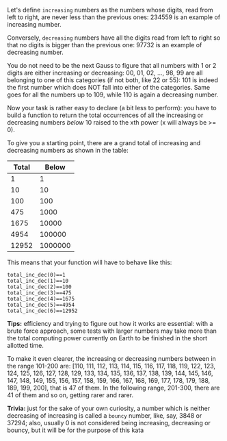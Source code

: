 <p>Let's define <code>increasing</code> numbers as the numbers whose digits, read from left to right, are never less than the previous ones: 234559 is an example of increasing number.</p>
<p>Conversely, <code>decreasing</code> numbers have all the digits read from left to right so that no digits is bigger than the previous one: 97732 is an example of decreasing number.</p>
<p>You do not need to be the next Gauss to figure that all numbers with 1 or 2 digits are either increasing or decreasing: 00, 01, 02, ..., 98, 99 are all belonging to one of this categories (if not both, like 22 or 55): 101 is indeed the first number which does NOT fall into either of the categories. Same goes for all the numbers up to 109, while 110 is again a decreasing number.</p>
<p>Now your task is rather easy to declare (a bit less to perform): you have to build a function to return the total occurrences of all the increasing or decreasing numbers <em>below</em> 10 raised to the xth power (x will always be &gt;= 0).</p>
<p>To give you a starting point, there are a grand total of increasing and decreasing numbers as shown in the table:</p>
<table>
<thead>
<tr>
<th>Total</th>
<th>Below</th>
</tr>
</thead>
<tbody><tr>
<td>1</td>
<td>1</td>
</tr>
<tr>
<td>10</td>
<td>10</td>
</tr>
<tr>
<td>100</td>
<td>100</td>
</tr>
<tr>
<td>475</td>
<td>1000</td>
</tr>
<tr>
<td>1675</td>
<td>10000</td>
</tr>
<tr>
<td>4954</td>
<td>100000</td>
</tr>
<tr>
<td>12952</td>
<td>1000000</td>
</tr>
</tbody></table>
<p>This means that your function will have to behave like this:</p>
<pre><code class="language-python"><span class="cm-variable">total_inc_dec</span>(<span class="cm-number">0</span>)<span class="cm-operator">==</span><span class="cm-number">1</span>
<span class="cm-variable">total_inc_dec</span>(<span class="cm-number">1</span>)<span class="cm-operator">==</span><span class="cm-number">10</span>
<span class="cm-variable">total_inc_dec</span>(<span class="cm-number">2</span>)<span class="cm-operator">==</span><span class="cm-number">100</span>
<span class="cm-variable">total_inc_dec</span>(<span class="cm-number">3</span>)<span class="cm-operator">==</span><span class="cm-number">475</span>
<span class="cm-variable">total_inc_dec</span>(<span class="cm-number">4</span>)<span class="cm-operator">==</span><span class="cm-number">1675</span>
<span class="cm-variable">total_inc_dec</span>(<span class="cm-number">5</span>)<span class="cm-operator">==</span><span class="cm-number">4954</span>
<span class="cm-variable">total_inc_dec</span>(<span class="cm-number">6</span>)<span class="cm-operator">==</span><span class="cm-number">12952</span>
</code></pre>
<pre style="display: none;"><code class="language-javascript"><span class="cm-variable">totalIncDec</span>(<span class="cm-number">0</span>)<span class="cm-operator">==</span><span class="cm-number">1</span>
<span class="cm-variable">totalIncDec</span>(<span class="cm-number">1</span>)<span class="cm-operator">==</span><span class="cm-number">10</span>
<span class="cm-variable">totalIncDec</span>(<span class="cm-number">2</span>)<span class="cm-operator">==</span><span class="cm-number">100</span>
<span class="cm-variable">totalIncDec</span>(<span class="cm-number">3</span>)<span class="cm-operator">==</span><span class="cm-number">475</span>
<span class="cm-variable">totalIncDec</span>(<span class="cm-number">4</span>)<span class="cm-operator">==</span><span class="cm-number">1675</span>
<span class="cm-variable">totalIncDec</span>(<span class="cm-number">5</span>)<span class="cm-operator">==</span><span class="cm-number">4954</span>
<span class="cm-variable">totalIncDec</span>(<span class="cm-number">6</span>)<span class="cm-operator">==</span><span class="cm-number">12952</span>
</code></pre>
<pre style="display: none;"><code class="language-ruby"><span class="cm-variable">total_inc_dec</span>(<span class="cm-number">0</span>)<span class="cm-operator">==</span><span class="cm-number">1</span>
<span class="cm-variable">total_inc_dec</span>(<span class="cm-number">1</span>)<span class="cm-operator">==</span><span class="cm-number">10</span>
<span class="cm-variable">total_inc_dec</span>(<span class="cm-number">2</span>)<span class="cm-operator">==</span><span class="cm-number">100</span>
<span class="cm-variable">total_inc_dec</span>(<span class="cm-number">3</span>)<span class="cm-operator">==</span><span class="cm-number">475</span>
<span class="cm-variable">total_inc_dec</span>(<span class="cm-number">4</span>)<span class="cm-operator">==</span><span class="cm-number">1675</span>
<span class="cm-variable">total_inc_dec</span>(<span class="cm-number">5</span>)<span class="cm-operator">==</span><span class="cm-number">4954</span>
<span class="cm-variable">total_inc_dec</span>(<span class="cm-number">6</span>)<span class="cm-operator">==</span><span class="cm-number">12952</span>
</code></pre>
<pre style="display: none;"><code class="language-haskell"><span class="cm-variable">totalIncDec</span> <span class="cm-number">0</span> `<span class="cm-variable">shouldBe</span>` <span class="cm-number">1</span>
<span class="cm-variable">totalIncDec</span> <span class="cm-number">1</span> `<span class="cm-variable">shouldBe</span>` <span class="cm-number">10</span>
<span class="cm-variable">totalIncDec</span> <span class="cm-number">2</span> `<span class="cm-variable">shouldBe</span>` <span class="cm-number">100</span>
<span class="cm-variable">totalIncDec</span> <span class="cm-number">3</span> `<span class="cm-variable">shouldBe</span>` <span class="cm-number">475</span>
<span class="cm-variable">totalIncDec</span> <span class="cm-number">4</span> `<span class="cm-variable">shouldBe</span>` <span class="cm-number">1675</span>
<span class="cm-variable">totalIncDec</span> <span class="cm-number">5</span> `<span class="cm-variable">shouldBe</span>` <span class="cm-number">4954</span>
<span class="cm-variable">totalIncDec</span> <span class="cm-number">6</span> `<span class="cm-variable">shouldBe</span>` <span class="cm-number">12952</span>
</code></pre>
<pre style="display: none;"><code class="language-clojure"><span class="cm-variable">total-inc-dec</span> <span class="cm-number">0</span> <span class="cm-variable">=&gt;</span> <span class="cm-number">1</span>
<span class="cm-variable">total-inc-dec</span> <span class="cm-number">1</span> <span class="cm-variable">=&gt;</span> <span class="cm-number">10</span>
<span class="cm-variable">total-inc-dec</span> <span class="cm-number">2</span> <span class="cm-variable">=&gt;</span> <span class="cm-number">100</span>
<span class="cm-variable">total-inc-dec</span> <span class="cm-number">3</span> <span class="cm-variable">=&gt;</span> <span class="cm-number">475</span>
<span class="cm-variable">total-inc-dec</span> <span class="cm-number">4</span> <span class="cm-variable">=&gt;</span> <span class="cm-number">1675</span>
<span class="cm-variable">total-inc-dec</span> <span class="cm-number">5</span> <span class="cm-variable">=&gt;</span> <span class="cm-number">4954</span>
<span class="cm-variable">total-inc-dec</span> <span class="cm-number">6</span> <span class="cm-variable">=&gt;</span> <span class="cm-number">12952</span>
</code></pre>
<pre style="display: none;"><code class="language-csharp"><span class="cm-variable">TotalIncDec</span>(<span class="cm-number">0</span>) <span class="cm-operator">==</span> <span class="cm-number">1</span>
<span class="cm-variable">TotalIncDec</span>(<span class="cm-number">1</span>) <span class="cm-operator">==</span> <span class="cm-number">10</span>
<span class="cm-variable">TotalIncDec</span>(<span class="cm-number">2</span>) <span class="cm-operator">==</span> <span class="cm-number">100</span>
<span class="cm-variable">TotalIncDec</span>(<span class="cm-number">3</span>) <span class="cm-operator">==</span> <span class="cm-number">475</span>
<span class="cm-variable">TotalIncDec</span>(<span class="cm-number">4</span>) <span class="cm-operator">==</span> <span class="cm-number">1675</span>
<span class="cm-variable">TotalIncDec</span>(<span class="cm-number">5</span>) <span class="cm-operator">==</span> <span class="cm-number">4954</span>
<span class="cm-variable">TotalIncDec</span>(<span class="cm-number">6</span>) <span class="cm-operator">==</span> <span class="cm-number">12952</span>
</code></pre>
<pre style="display: none;"><code class="language-coffeescript"><span class="cm-variable">totalIncDec</span><span class="cm-punctuation">(</span><span class="cm-number">0</span><span class="cm-punctuation">)</span><span class="cm-operator">==</span><span class="cm-number">1</span>
<span class="cm-variable">totalIncDec</span><span class="cm-punctuation">(</span><span class="cm-number">1</span><span class="cm-punctuation">)</span><span class="cm-operator">==</span><span class="cm-number">10</span>
<span class="cm-variable">totalIncDec</span><span class="cm-punctuation">(</span><span class="cm-number">2</span><span class="cm-punctuation">)</span><span class="cm-operator">==</span><span class="cm-number">100</span>
<span class="cm-variable">totalIncDec</span><span class="cm-punctuation">(</span><span class="cm-number">3</span><span class="cm-punctuation">)</span><span class="cm-operator">==</span><span class="cm-number">475</span>
<span class="cm-variable">totalIncDec</span><span class="cm-punctuation">(</span><span class="cm-number">4</span><span class="cm-punctuation">)</span><span class="cm-operator">==</span><span class="cm-number">1675</span>
<span class="cm-variable">totalIncDec</span><span class="cm-punctuation">(</span><span class="cm-number">5</span><span class="cm-punctuation">)</span><span class="cm-operator">==</span><span class="cm-number">4954</span>
<span class="cm-variable">totalIncDec</span><span class="cm-punctuation">(</span><span class="cm-number">6</span><span class="cm-punctuation">)</span><span class="cm-operator">==</span><span class="cm-number">12952</span>
</code></pre>
<pre style="display: none;"><code class="language-java"><span class="cm-variable">totalIncDec</span>(<span class="cm-number">0</span>)<span class="cm-operator">==</span><span class="cm-number">1</span>
<span class="cm-variable">totalIncDec</span>(<span class="cm-number">1</span>)<span class="cm-operator">==</span><span class="cm-number">10</span>
<span class="cm-variable">totalIncDec</span>(<span class="cm-number">2</span>)<span class="cm-operator">==</span><span class="cm-number">100</span>
<span class="cm-variable">totalIncDec</span>(<span class="cm-number">3</span>)<span class="cm-operator">==</span><span class="cm-number">475</span>
<span class="cm-variable">totalIncDec</span>(<span class="cm-number">4</span>)<span class="cm-operator">==</span><span class="cm-number">1675</span>
<span class="cm-variable">totalIncDec</span>(<span class="cm-number">5</span>)<span class="cm-operator">==</span><span class="cm-number">4954</span>
<span class="cm-variable">totalIncDec</span>(<span class="cm-number">6</span>)<span class="cm-operator">==</span><span class="cm-number">12952</span>
</code></pre>
<pre style="display: none;"><code class="language-scala"><span class="cm-variable">totalIncDec</span>(<span class="cm-number">0</span>) <span class="cm-variable">should</span> <span class="cm-variable">be</span> (<span class="cm-number">1</span>)
<span class="cm-variable">totalIncDec</span>(<span class="cm-number">1</span>) <span class="cm-variable">should</span> <span class="cm-variable">be</span> (<span class="cm-number">10</span>)
<span class="cm-variable">totalIncDec</span>(<span class="cm-number">2</span>) <span class="cm-variable">should</span> <span class="cm-variable">be</span> (<span class="cm-number">100</span>)
<span class="cm-variable">totalIncDec</span>(<span class="cm-number">3</span>) <span class="cm-variable">should</span> <span class="cm-variable">be</span> (<span class="cm-number">475</span>)
<span class="cm-variable">totalIncDec</span>(<span class="cm-number">4</span>) <span class="cm-variable">should</span> <span class="cm-variable">be</span> (<span class="cm-number">1675</span>)
<span class="cm-variable">totalIncDec</span>(<span class="cm-number">5</span>) <span class="cm-variable">should</span> <span class="cm-variable">be</span> (<span class="cm-number">4954</span>)
<span class="cm-variable">totalIncDec</span>(<span class="cm-number">6</span>) <span class="cm-variable">should</span> <span class="cm-variable">be</span> (<span class="cm-number">12952</span>)
</code></pre>
<pre style="display: none;"><code class="language-racket"><span class="cm-bracket">(</span><span class="cm-builtin">equal?</span> <span class="cm-bracket">(</span><span class="cm-variable">total-inc-dec</span> <span class="cm-number">0</span><span class="cm-bracket">)</span> <span class="cm-number">1</span><span class="cm-bracket">)</span>
<span class="cm-bracket">(</span><span class="cm-builtin">equal?</span> <span class="cm-bracket">(</span><span class="cm-variable">total-inc-dec</span> <span class="cm-number">1</span><span class="cm-bracket">)</span> <span class="cm-number">10</span><span class="cm-bracket">)</span>
<span class="cm-bracket">(</span><span class="cm-builtin">equal?</span> <span class="cm-bracket">(</span><span class="cm-variable">total-inc-dec</span> <span class="cm-number">2</span><span class="cm-bracket">)</span> <span class="cm-number">100</span><span class="cm-bracket">)</span>
<span class="cm-bracket">(</span><span class="cm-builtin">equal?</span> <span class="cm-bracket">(</span><span class="cm-variable">total-inc-dec</span> <span class="cm-number">3</span><span class="cm-bracket">)</span> <span class="cm-number">475</span><span class="cm-bracket">)</span>
<span class="cm-bracket">(</span><span class="cm-builtin">equal?</span> <span class="cm-bracket">(</span><span class="cm-variable">total-inc-dec</span> <span class="cm-number">4</span><span class="cm-bracket">)</span> <span class="cm-number">1675</span><span class="cm-bracket">)</span>
<span class="cm-bracket">(</span><span class="cm-builtin">equal?</span> <span class="cm-bracket">(</span><span class="cm-variable">total-inc-dec</span> <span class="cm-number">5</span><span class="cm-bracket">)</span> <span class="cm-number">4954</span><span class="cm-bracket">)</span>
<span class="cm-bracket">(</span><span class="cm-builtin">equal?</span> <span class="cm-bracket">(</span><span class="cm-variable">total-inc-dec</span> <span class="cm-number">6</span><span class="cm-bracket">)</span> <span class="cm-number">12952</span><span class="cm-bracket">)</span>
</code></pre>
<pre style="display: none;"><code class="language-cobol">      TOTAL-INC-DEC <span class="cm-number">0</span> <span class="cm-builtin">-</span><span class="cm-builtin">&gt;</span> <span class="cm-number">1</span>
      TOTAL-INC-DEC <span class="cm-number">1</span> <span class="cm-builtin">-</span><span class="cm-builtin">&gt;</span> <span class="cm-number">10</span>
      TOTAL-INC-DEC <span class="cm-number">2</span> <span class="cm-builtin">-</span><span class="cm-builtin">&gt;</span> <span class="cm-number">100</span>
      TOTAL-INC-DEC <span class="cm-number">3</span> <span class="cm-builtin">-</span><span class="cm-builtin">&gt;</span> <span class="cm-number">475</span>
      TOTAL-INC-DEC <span class="cm-number">4</span> <span class="cm-builtin">-</span><span class="cm-builtin">&gt;</span> <span class="cm-number">1675</span>
      TOTAL-INC-DEC <span class="cm-number">5</span> <span class="cm-builtin">-</span><span class="cm-builtin">&gt;</span> <span class="cm-number">4954</span>
      TOTAL-INC-DEC <span class="cm-number">6</span> <span class="cm-builtin">-</span><span class="cm-builtin">&gt;</span> <span class="cm-number">12952</span>
</code></pre>
<p><strong>Tips:</strong> efficiency and trying to figure out how it works are essential: with a brute force approach, some tests with larger numbers may take more than the total computing power currently on Earth to be finished in the short allotted time.</p>
<p>To make it even clearer, the increasing or decreasing numbers between in the range 101-200 are: [110, 111, 112, 113, 114, 115, 116, 117, 118, 119, 122, 123, 124, 125, 126, 127, 128, 129, 133, 134, 135, 136, 137, 138, 139, 144, 145, 146, 147, 148, 149, 155, 156, 157, 158, 159, 166, 167, 168, 169, 177, 178, 179, 188, 189, 199, 200], that is 47 of them. In the following range, 201-300, there are 41 of them and so on, getting rarer and rarer.</p>
<p><strong>Trivia:</strong> just for the sake of your own curiosity, a number which is neither decreasing of increasing is called a <code>bouncy</code> number, like, say, 3848 or 37294; also, usually 0 is not considered being increasing, decreasing or bouncy, but it will be for the purpose of this kata</p>
